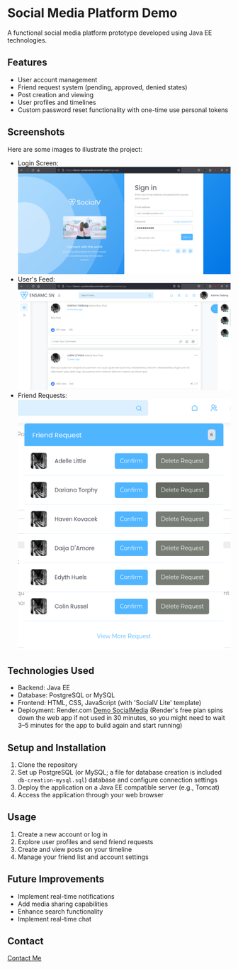 # Social Media Platform Demo

A functional social media platform prototype developed using Java EE technologies.

## Features

- User account management
- Friend request system (pending, approved, denied states)
- Post creation and viewing
- User profiles and timelines
- Custom password reset functionality with one-time use personal tokens

## Screenshots

Here are some images to illustrate the project:

* Login Screen:  
![Login Screen](./readme_res/login.png)
* User's Feed:  
![Feed](./readme_res/feed.png)
* Friend Requests: 
![Friend Requests](./readme_res/friend-requests.png)

## Technologies Used

- Backend: Java EE
- Database: PostgreSQL or MySQL
- Frontend: HTML, CSS, JavaScript (with 'SocialV Lite' template)
- Deployment: Render.com [Demo SocialMedia](https://demo-socialmedia.onrender.com)
  (Render's free plan spins down the web app if not used in 30 minutes, so you might need to wait 3–5 minutes for the app to build again and start running)

## Setup and Installation

1. Clone the repository
2. Set up PostgreSQL (or MySQL; a file for database creation is included `db-creation-mysql.sql`) database and configure connection settings
3. Deploy the application on a Java EE compatible server (e.g., Tomcat)
4. Access the application through your web browser

## Usage

1. Create a new account or log in
2. Explore user profiles and send friend requests
3. Create and view posts on your timeline
4. Manage your friend list and account settings

## Future Improvements

- Implement real-time notifications
- Add media sharing capabilities
- Enhance search functionality
- Implement real-time chat

## Contact

[Contact Me](mailto:isam.soufiane1@gmail.com)
